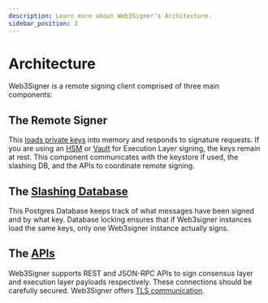 ```yaml
---
description: Learn more about Web3Signer's Architecture.
sidebar_position: 3
---
```


# Architecture 

Web3Signer is a remote signing client comprised of three main components:

## The Remote Signer
This [loads private keys](../how-to/load-keys.md) into memory and responds to signature requests. If you are using an [HSM](../how-to/store-keys/hsm/_category_.json) or [Vault](../how-to/store-keys/vaults/_category_.json) for Execution Layer signing, the keys remain at rest. This component communicates with the keystore if used, the slashing DB, and the APIs to coordinate remote signing. 

## The [Slashing Database](./slashing-protection.md)
This Postgres Database keeps track of what messages have been signed and by what key. Database locking ensures that if Web3signer instances load the same keys, only one Web3signer instance actually signs. 

## The [APIs](../reference/api/_category_.json)
Web3Signer supports REST and JSON-RPC APIs to sign consensus layer and execution layer payloads respectively.  These connections should be carefully secured. Web3Signer offers [TLS communication](../how-to/configure-tls.md).